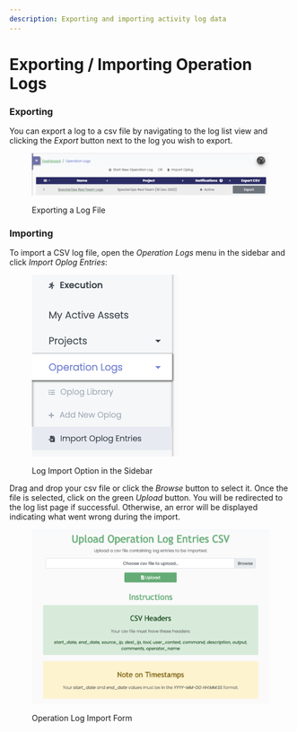```yaml
---
description: Exporting and importing activity log data
---
```


# Exporting / Importing Operation Logs

### Exporting

You can export a log to a csv file by navigating to the log list view and clicking the _Export_ button next to the log you wish to export.

<figure><img src="../../.gitbook/assets/image.png" alt=""><figcaption><p>Exporting a Log File</p></figcaption></figure>

### Importing

To import a CSV log file, open the _Operation Logs_ menu in the sidebar and click _Import Oplog Entries_:

<figure><img src="../../.gitbook/assets/image (6).png" alt=""><figcaption><p>Log Import Option in the Sidebar</p></figcaption></figure>

Drag and drop your csv file or click the _Browse_ button to select it. Once the file is selected, click on the green _Upload_ button. You will be redirected to the log list page if successful. Otherwise, an error will be displayed indicating what went wrong during the import.

<figure><img src="../../.gitbook/assets/image (13).png" alt=""><figcaption><p>Operation Log Import Form</p></figcaption></figure>
